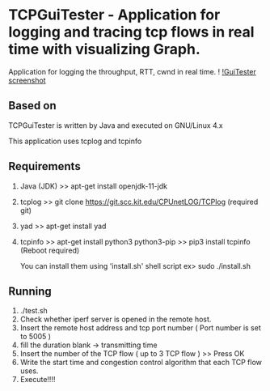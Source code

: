 TCPGuiTester - Application for logging and tracing tcp flows in real time with visualizing Graph. 
================================================================================

Application for logging the throughput, RTT, cwnd in real time. 
!
[!GuiTester screenshot](figure.png)


Based on
--------------------------------------------------------------------------------
TCPGuiTester is written by Java and executed on GNU/Linux 4.x

This application uses tcplog and tcpinfo


Requirements
--------------------------------------------------------------------------------
1) Java (JDK)  >> apt-get install openjdk-11-jdk
2) tcplog      >> git clone https://git.scc.kit.edu/CPUnetLOG/TCPlog (required git)
3) yad 	       >> apt-get install yad
4) tcpinfo     >> apt-get install python3 python3-pip 
               >> pip3 install tcpinfo   (Reboot required)

	You can install them using 'install.sh' shell script
	ex>  sudo ./install.sh

Running
--------------------------------------------------------------------------------
1) ./test.sh 
2) Check whether iperf server is opened in the remote host.
3) Insert the remote host address and tcp port number ( Port number is set to 5005 )
4) fill the duration blank -> transmitting time 
5) Insert the number of the TCP flow ( up to 3 TCP flow )   >> Press OK
6) Write the start time and congestion control algorithm that each TCP flow uses. 
7) Execute!!!! 










